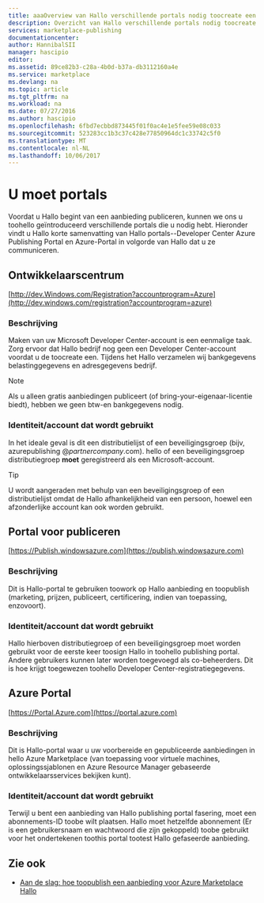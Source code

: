 ```yaml
---
title: aaaOverview van Hallo verschillende portals nodig toocreate een aanbieding voor Hallo Marketplace | Microsoft Docs
description: Overzicht van Hallo verschillende portals nodig toocreate een aanbieding voor Hallo Marketplace
services: marketplace-publishing
documentationcenter: 
author: HannibalSII
manager: hascipio
editor: 
ms.assetid: 89ce82b3-c28a-4b0d-b37a-db3112160a4e
ms.service: marketplace
ms.devlang: na
ms.topic: article
ms.tgt_pltfrm: na
ms.workload: na
ms.date: 07/27/2016
ms.author: hascipio
ms.openlocfilehash: 6fbd7ecbbd873445f01f0ac4e1e5fee59e08c033
ms.sourcegitcommit: 523283cc1b3c37c428e77850964dc1c33742c5f0
ms.translationtype: MT
ms.contentlocale: nl-NL
ms.lasthandoff: 10/06/2017
---
```

# <a name="portals-you-will-need"></a>U moet portals
Voordat u Hallo begint van een aanbieding publiceren, kunnen we ons u toohello geïntroduceerd verschillende portals die u nodig hebt. Hieronder vindt u Hallo korte samenvatting van Hallo portals--Developer Center Azure Publishing Portal en Azure-Portal in volgorde van Hallo dat u ze communiceren.                                                                            

## <a name="developer-center"></a>Ontwikkelaarscentrum
[http://dev.Windows.com/Registration?accountprogram=Azure](http://dev.windows.com/registration?accountprogram=azure)

### <a name="description"></a>Beschrijving
Maken van uw Microsoft Developer Center-account is een eenmalige taak. Zorg ervoor dat Hallo bedrijf nog geen een Developer Center-account voordat u de toocreate een. Tijdens het Hallo verzamelen wij bankgegevens belastinggegevens en adresgegevens bedrijf.

> [!NOTE]
> Als u alleen gratis aanbiedingen publiceert (of bring-your-eigenaar-licentie biedt), hebben we geen btw-en bankgegevens nodig.
> 
> 

### <a name="identityaccount-used"></a>Identiteit/account dat wordt gebruikt
In het ideale geval is dit een distributielijst of een beveiligingsgroep (bijv, azurepublishing @*partnercompany*.com). hello of een beveiligingsgroep distributiegroep **moet** geregistreerd als een Microsoft-account.

> [!TIP]
> U wordt aangeraden met behulp van een beveiligingsgroep of een distributielijst omdat de Hallo afhankelijkheid van een persoon, hoewel een afzonderlijke account kan ook worden gebruikt.
> 
> 

## <a name="publishing-portal"></a>Portal voor publiceren
[https://Publish.windowsazure.com](https://publish.windowsazure.com)

### <a name="description"></a>Beschrijving
Dit is Hallo-portal te gebruiken toowork op Hallo aanbieding en toopublish (marketing, prijzen, publiceert, certificering, indien van toepassing, enzovoort).

### <a name="identityaccount-used"></a>Identiteit/account dat wordt gebruikt
Hallo hierboven distributiegroep of een beveiligingsgroep moet worden gebruikt voor de eerste keer toosign Hallo in toohello publishing portal. Andere gebruikers kunnen later worden toegevoegd als co-beheerders. Dit is hoe krijgt toegewezen toohello Developer Center-registratiegegevens.

## <a name="azure-portal"></a>Azure Portal
[https://Portal.Azure.com](https://portal.azure.com)

### <a name="description"></a>Beschrijving
Dit is Hallo-portal waar u uw voorbereide en gepubliceerde aanbiedingen in hello Azure Marketplace (van toepassing voor virtuele machines, oplossingssjablonen en Azure Resource Manager gebaseerde ontwikkelaarsservices bekijken kunt).

### <a name="identityaccount-used"></a>Identiteit/account dat wordt gebruikt
Terwijl u bent een aanbieding van Hallo publishing portal fasering, moet een abonnements-ID toobe wilt plaatsen. Hallo moet hetzelfde abonnement (Er is een gebruikersnaam en wachtwoord die zijn gekoppeld) toobe gebruikt voor het ondertekenen toothis portal tootest Hallo gefaseerde aanbieding.

## <a name="see-also"></a>Zie ook
* [Aan de slag: hoe toopublish een aanbieding voor Azure Marketplace Hallo](marketplace-publishing-getting-started.md)

